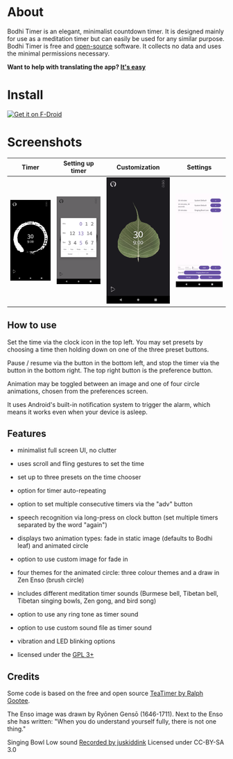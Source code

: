 # About
Bodhi Timer is an elegant, minimalist countdown timer.
It is designed mainly for use as a meditation timer but can easily be used for any similar purpose.
Bodhi Timer is free and [open-source](https://github.com/yuttadhammo/BodhiTimer) software. It collects no data and uses the minimal permissions necessary.

**Want to help with translating the app? [It's easy](https://www.transifex.com/bodhi-timer/bodhi-timer-app/)**

# Install
[<img src="https://f-droid.org/badge/get-it-on.png" alt="Get it on F-Droid" height="80">](https://f-droid.org/en/packages/org.yuttadhammo.BodhiTimer/)

# Screenshots

| Timer | Setting up timer | Customization | Settings |
| :--: | :--: | :--: | :--: |
| ![Timer](/fastlane/metadata/android/en-US/images/phoneScreenshots/1_en-US.png) | ![Setting up timer](/fastlane/metadata/android/en-US/images/phoneScreenshots/2_en-US.png) | ![Customization](/fastlane/metadata/android/en-US/images/phoneScreenshots/3_en-US.png) | ![Settings](/fastlane/metadata/android/en-US/images/phoneScreenshots/4_en-US.png) | 

## How to use

Set the time via the clock icon in the top left.  You may set presets by choosing a time then holding down on one of the three preset buttons.

Pause / resume via the button in the bottom left, and stop the timer via the button in the bottom right.  The top right button is the preference button.

Animation may be toggled between an image and one of four circle animations, chosen from the preferences screen.

It uses Android's built-in notification system to trigger the alarm, which means it works even when your device is asleep.

## Features

- minimalist full screen UI, no clutter
- uses scroll and fling gestures to set the time
- set up to three presets on the time chooser

- option for timer auto-repeating
- option to set multiple consecutive timers via the "adv" button
- speech recognition via long-press on clock button (set multiple timers separated by the word "again")

- displays two animation types: fade in static image (defaults to Bodhi leaf) and animated circle
- option to use custom image for fade in
- four themes for the animated circle: three colour themes and a draw in Zen Enso (brush circle)

- includes different meditation timer sounds (Burmese bell, Tibetan bell, Tibetan singing bowls, Zen gong, and bird song)
- option to use any ring tone as timer sound
- option to use custom sound file as timer sound
- vibration and LED blinking options

- licensed under the [GPL 3+](https://www.gnu.org/licenses/gpl.html)

## Credits

Some code is based on the free and open source [TeaTimer by Ralph Gootee](https://play.google.com/store/apps/details?id=goo.TeaTimer).

The Enso image was drawn by Ryōnen Gensō (1646-1711).
Next to the Enso she has written:
"When you do understand yourself fully,
there is not one thing."

Singing Bowl Low sound
[Recorded by juskiddink](https://freesound.org/people/juskiddink/sounds/122647/)
Licensed under CC-BY-SA 3.0


<!-- Regenerate: pandoc -f gfm -t html -o fastlane/metadata/android/en-US/full_description.txt README.md -->
